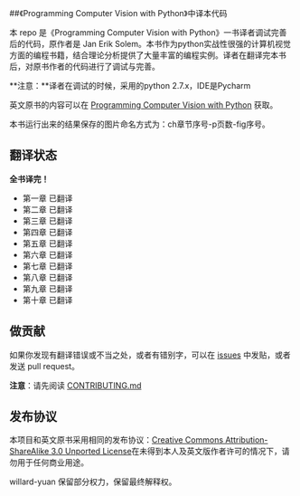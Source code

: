 ##《Programming Computer Vision with Python》中译本代码

本 repo 是《Programming Computer Vision with Python》一书译者调试完善后的代码，原作者是 Jan Erik Solem。本书作为python实战性很强的计算机视觉方面的编程书籍，结合理论分析提供了大量丰富的编程实例。译者在翻译完本书后，对原书作者的代码进行了调试与完善。

**注意：**译者在调试的时候，采用的python 2.7.x，IDE是Pycharm


英文原书的内容可以在 [Programming Computer Vision with Python](http://programmingcomputervision.com/) 获取。

本书运行出来的结果保存的图片命名方式为：ch章节序号-p页数-fig序号。

## 翻译状态

**全书译完！**

- 第一章 已翻译
- 第二章 已翻译
- 第三章 已翻译
- 第四章 已翻译
- 第五章 已翻译
- 第六章 已翻译
- 第七章 已翻译
- 第八章 已翻译
- 第九章 已翻译
- 第十章 已翻译

## 做贡献

如果你发现有翻译错误或不当之处，或者有错别字，可以在 [issues](https://github.com/willard-yuan/zh-pcvwithpy/issues) 中发贴，或者发送 pull request。

**注意**：请先阅读 [CONTRIBUTING.md](CONTRIBUTING.md)

## 发布协议

本项目和英文原书采用相同的发布协议：[Creative Commons Attribution-ShareAlike 3.0 Unported License](http://creativecommons.org/licenses/by-sa/3.0/)在未得到本人及英文版作者许可的情况下，请勿用于任何商业用途。

willard-yuan 保留部分权力，保留最终解释权。

